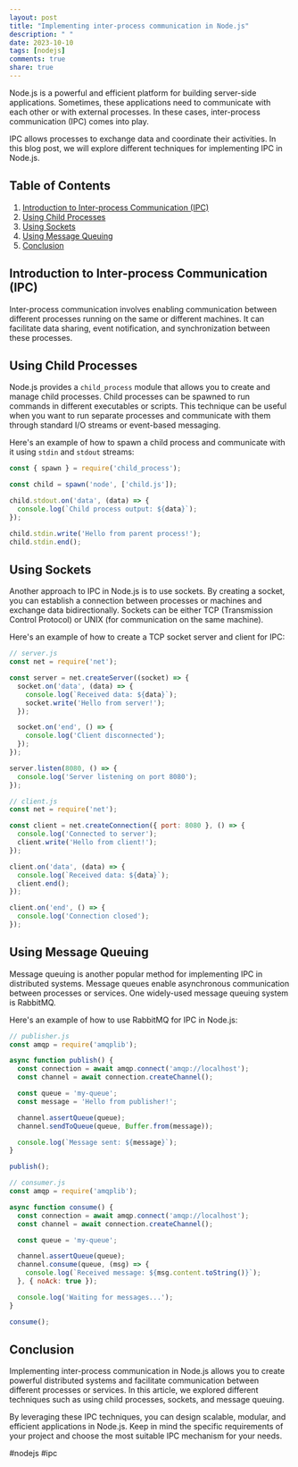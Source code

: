 ```yaml
---
layout: post
title: "Implementing inter-process communication in Node.js"
description: " "
date: 2023-10-10
tags: [nodejs]
comments: true
share: true
---
```


Node.js is a powerful and efficient platform for building server-side applications. Sometimes, these applications need to communicate with each other or with external processes. In these cases, inter-process communication (IPC) comes into play.

IPC allows processes to exchange data and coordinate their activities. In this blog post, we will explore different techniques for implementing IPC in Node.js.

## Table of Contents
1. [Introduction to Inter-process Communication (IPC)](#introduction-to-inter-process-communication-ipc)
2. [Using Child Processes](#using-child-processes)
3. [Using Sockets](#using-sockets)
4. [Using Message Queuing](#using-message-queuing)
5. [Conclusion](#conclusion)

## Introduction to Inter-process Communication (IPC)
Inter-process communication involves enabling communication between different processes running on the same or different machines. It can facilitate data sharing, event notification, and synchronization between these processes.

## Using Child Processes
Node.js provides a `child_process` module that allows you to create and manage child processes. Child processes can be spawned to run commands in different executables or scripts. This technique can be useful when you want to run separate processes and communicate with them through standard I/O streams or event-based messaging.

Here's an example of how to spawn a child process and communicate with it using `stdin` and `stdout` streams:

```javascript
const { spawn } = require('child_process');

const child = spawn('node', ['child.js']);

child.stdout.on('data', (data) => {
  console.log(`Child process output: ${data}`);
});

child.stdin.write('Hello from parent process!');
child.stdin.end();
```

## Using Sockets
Another approach to IPC in Node.js is to use sockets. By creating a socket, you can establish a connection between processes or machines and exchange data bidirectionally. Sockets can be either TCP (Transmission Control Protocol) or UNIX (for communication on the same machine).

Here's an example of how to create a TCP socket server and client for IPC:

```javascript
// server.js
const net = require('net');

const server = net.createServer((socket) => {
  socket.on('data', (data) => {
    console.log(`Received data: ${data}`);
    socket.write('Hello from server!');
  });

  socket.on('end', () => {
    console.log('Client disconnected');
  });
});

server.listen(8080, () => {
  console.log('Server listening on port 8080');
});

// client.js
const net = require('net');

const client = net.createConnection({ port: 8080 }, () => {
  console.log('Connected to server');
  client.write('Hello from client!');
});

client.on('data', (data) => {
  console.log(`Received data: ${data}`);
  client.end();
});

client.on('end', () => {
  console.log('Connection closed');
});
```

## Using Message Queuing
Message queuing is another popular method for implementing IPC in distributed systems. Message queues enable asynchronous communication between processes or services. One widely-used message queuing system is RabbitMQ.

Here's an example of how to use RabbitMQ for IPC in Node.js:

```javascript
// publisher.js
const amqp = require('amqplib');

async function publish() {
  const connection = await amqp.connect('amqp://localhost');
  const channel = await connection.createChannel();

  const queue = 'my-queue';
  const message = 'Hello from publisher!';

  channel.assertQueue(queue);
  channel.sendToQueue(queue, Buffer.from(message));

  console.log(`Message sent: ${message}`);
}

publish();

// consumer.js
const amqp = require('amqplib');

async function consume() {
  const connection = await amqp.connect('amqp://localhost');
  const channel = await connection.createChannel();

  const queue = 'my-queue';

  channel.assertQueue(queue);
  channel.consume(queue, (msg) => {
    console.log(`Received message: ${msg.content.toString()}`);
  }, { noAck: true });

  console.log('Waiting for messages...');
}

consume();
```

## Conclusion
Implementing inter-process communication in Node.js allows you to create powerful distributed systems and facilitate communication between different processes or services. In this article, we explored different techniques such as using child processes, sockets, and message queuing.

By leveraging these IPC techniques, you can design scalable, modular, and efficient applications in Node.js. Keep in mind the specific requirements of your project and choose the most suitable IPC mechanism for your needs.

#nodejs #ipc